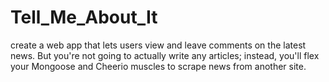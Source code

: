 # Tell_Me_About_It
create a web app that lets users view and leave comments on the latest news. But you're not going to actually write any articles; instead, you'll flex your Mongoose and Cheerio muscles to scrape news from another site.

